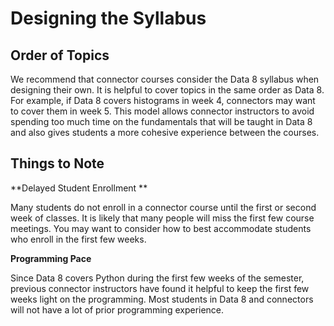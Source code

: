# Designing the Syllabus

## Order of Topics

We recommend that connector courses consider the Data 8 syllabus when designing their own. It is helpful to cover topics in the same order as Data 8. For example, if Data 8 covers histograms in week 4, connectors may want to cover them in week 5. This model allows connector instructors to avoid spending too much time on the fundamentals that will be taught in Data 8 and also gives students a more cohesive experience between the courses.

## Things to Note

**Delayed Student Enrollment **

Many students do not enroll in a connector course until the first or second week of classes. It is likely that many people will miss the first few course meetings. You may want to consider how to best accommodate students who enroll in the first few weeks.

**Programming Pace**

Since Data 8 covers Python during the first few weeks of the semester, previous connector instructors have found it helpful to keep the first few weeks light on the programming. Most students in Data 8 and connectors will not have a lot of prior programming experience. 



